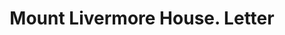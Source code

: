 ---
doi: 10.7916/D8X93P9Z
date_other: '1901'
date_other_textual: '1901'
form: correspondence
genre:
- Letters (correspondence)
name:
- Mount Livermore House
object_in_context_url: https://biggert.cul.columbia.edu/items/view/ave_biggert_00774
subject_hierarchical_geographic:
- Holderness, New Hampshire, United States
subject_name:
- Mount Livermore House
title: Mount Livermore House. Letter
sort_title: Mount Livermore House. Letter
call_number: ave_biggert_00774
coordinates:
- 43.73111111111111,-71.58833333333332
pid: ave_biggert_00774
identifiers: ave_biggert_00774
thumbnail: https://derivativo-1.library.columbia.edu/iiif/2/ldpd:345464/full/!256,256/0/native.jpg
permalink: "/biggert/ave_biggert_00774/"
layout: iiif-image-page
---